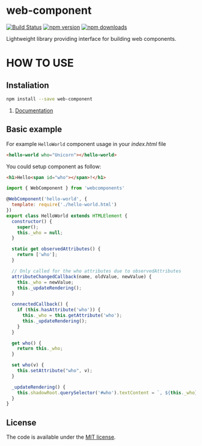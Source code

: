 # web-component

[![Build Status](https://travis-ci.org/vardius/web-component.svg?branch=master)](https://travis-ci.org/vardius/web-component)
[![npm version](https://img.shields.io/npm/v/web-component.svg?style=flat-square)](https://www.npmjs.com/package/web-component)
[![npm downloads](https://img.shields.io/npm/dm/web-component.svg?style=flat-square)](https://www.npmjs.com/package/web-component)

Lightweight library providing interface for building web components.

HOW TO USE
==================================================

## Instaliation

```bash
npm install --save web-component
```

1. [Documentation](https://github.com/vardius/web-component/wiki)

## Basic example

For example `HelloWorld` component usage in your *index.html* file

```html
<hello-world who="Unicorn"></hello-world>
```

You could setup component as follow:

```html
<h1>Hello<span id="who"></span>!</h1>
```

```javascript
import { WebComponent } from 'webcomponents'

@WebComponent('hello-world', {
  template: require('./hello-world.html')
})
export class HelloWorld extends HTMLElement {
  constructor() {
    super();
    this._who = null;
  }

  static get observedAttributes() {
    return ['who'];
  }

  // Only called for the who attributes due to observedAttributes
  attributeChangedCallback(name, oldValue, newValue) {
    this._who = newValue;
    this._updateRendering();
  }

  connectedCallback() {
    if (this.hasAttribute('who')) {
      this._who = this.getAttribute('who');
      this._updateRendering();
    }
  }

  get who() {
    return this._who;
  }

  set who(v) {
    this.setAttribute("who", v);
  }

  _updateRendering() {
    this.shadowRoot.querySelector('#who').textContent = `, ${this._who}`;
  }
}
```

## License

The code is available under the [MIT license](LICENSE.md).
